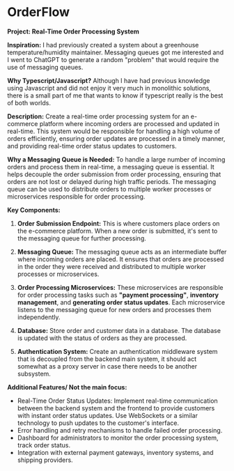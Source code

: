 # OrderFlow
**Project: Real-Time Order Processing System**

**Inspiration:**
I had previously created a system about a greenhouse temperature/humidity maintainer.
Messaging queues got me interested and I went to ChatGPT to generate a random "problem" that would require the use of messaging queues.

**Why Typescript/Javascript?**
Although I have had previous knowledge using Javascript and did not enjoy it very much in monolithic solutions, there is a small part of me that wants to know if typescript really is the best of both worlds.

**Description:**
Create a real-time order processing system for an e-commerce platform where incoming orders are processed and updated in real-time. This system would be responsible for handling a high volume of orders efficiently, ensuring order updates are processed in a timely manner, and providing real-time order status updates to customers.

**Why a Messaging Queue is Needed:**
To handle a large number of incoming orders and process them in real-time, a messaging queue is essential. It helps decouple the order submission from order processing, ensuring that orders are not lost or delayed during high traffic periods. The messaging queue can be used to distribute orders to multiple worker processes or microservices responsible for order processing.

**Key Components:**
1. **Order Submission Endpoint:** This is where customers place orders on the e-commerce platform. When a new order is submitted, it's sent to the messaging queue for further processing.

2. **Messaging Queue:** The messaging queue acts as an intermediate buffer where incoming orders are placed. It ensures that orders are processed in the order they were received and distributed to multiple worker processes or microservices.

3. **Order Processing Microservices:** These microservices are responsible for order processing tasks such as **"payment processing"**, **inventory management**,  and **generating order status updates**. Each microservice listens to the messaging queue for new orders and processes them independently.

4. **Database:** Store order and customer data in a database. The database is updated with the status of orders as they are processed.

5. **Authentication System:** Create an authentication middleware system that is decoupled from the backend main system, it should act somewhat as a proxy server in case there needs to be another subsystem.

**Additional Features/ Not the main focus:**
- Real-Time Order Status Updates: Implement real-time communication between the backend system and the frontend to provide customers with instant order status updates. Use WebSockets or a similar technology to push updates to the customer's interface.
- Error handling and retry mechanisms to handle failed order processing.
- Dashboard for administrators to monitor the order processing system, track order status.
- Integration with external payment gateways, inventory systems, and shipping providers.

